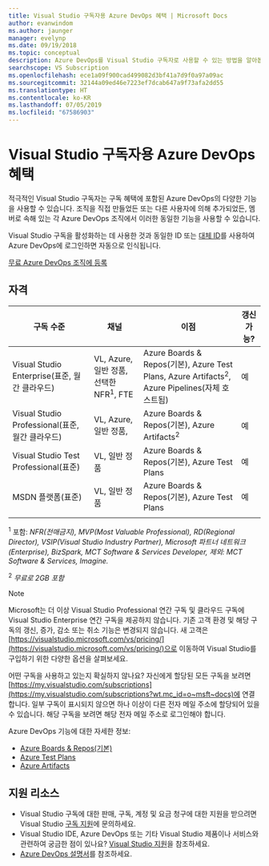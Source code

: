 ```yaml
---
title: Visual Studio 구독자용 Azure DevOps 혜택 | Microsoft Docs
author: evanwindom
ms.author: jaunger
manager: evelynp
ms.date: 09/19/2018
ms.topic: conceptual
description: Azure DevOps를 Visual Studio 구독자로 사용할 수 있는 방법을 알아봅니다.
searchscope: VS Subscription
ms.openlocfilehash: ece1a09f900cad499082d3bf41a7d9f0a97a09ac
ms.sourcegitcommit: 32144a09ed46e7223ef7dcab647a9f73afa2dd55
ms.translationtype: HT
ms.contentlocale: ko-KR
ms.lasthandoff: 07/05/2019
ms.locfileid: "67586903"
---
```

# <a name="azure-devops-benefits-for-visual-studio-subscribers"></a>Visual Studio 구독자용 Azure DevOps 혜택

적극적인 Visual Studio 구독자는 구독 혜택에 포함된 Azure DevOps의 다양한 기능을 사용할 수 있습니다. 조직을 직접 만들었든 또는 다른 사용자에 의해 추가되었든, 멤버로 속해 있는 각 Azure DevOps 조직에서 이러한 동일한 기능을 사용할 수 있습니다.

Visual Studio 구독을 활성화하는 데 사용한 것과 동일한 ID 또는 [대체 ID](vs-alternate-identity.md)를 사용하여 Azure DevOps에 로그인하면 자동으로 인식됩니다.

[무료 Azure DevOps 조직에 등록](https://visualstudio.microsoft.com/team-services/)

## <a name="eligibility"></a>자격

| 구독 수준                                                 |     채널                                            | 이점                                                          | 갱신 가능?    |
|--------------------------------------------------------------------|---------------------------------------------------------|------------------------------------------------------------------|---------------|
| Visual Studio Enterprise(표준, 월간 클라우드)   | VL, Azure, 일반 정품, 선택한 NFR<sup>1</sup>, FTE  | Azure Boards & Repos(기본), Azure Test Plans, Azure Artifacts<sup>2</sup>, Azure Pipelines(자체 호스트됨)       |  예          |
| Visual Studio Professional(표준, 월간 클라우드) | VL, Azure, 일반 정품,                                        | Azure Boards & Repos(기본), Azure Artifacts<sup>2</sup>                                                            |  예          |
| Visual Studio Test Professional(표준)                         | VL, 일반 정품                                              | Azure Boards & Repos(기본), Azure Test Plans                                              |  예          |
| MSDN 플랫폼(표준)                                          | VL, 일반 정품                                              | Azure Boards & Repos(기본), Azure Test Plans                                              |  예          |
||

<sup>1</sup> 포함: *NFR(전매금지), MVP(Most Valuable Professional), RD(Regional Director), VSIP(Visual Studio Industry Partner), Microsoft 파트너 네트워크(Enterprise), BizSpark, MCT Software & Services Developer, 제외: MCT Software & Services, Imagine.*

<sup>2</sup>  *무료로 2GB 포함*

> [!NOTE]
> Microsoft는 더 이상 Visual Studio Professional 연간 구독 및 클라우드 구독에 Visual Studio Enterprise 연간 구독을 제공하지 않습니다. 기존 고객 환경 및 해당 구독의 갱신, 증가, 감소 또는 취소 기능은 변경되지 않습니다. 새 고객은 [https://visualstudio.microsoft.com/vs/pricing/](https://visualstudio.microsoft.com/vs/pricing/)으로 이동하여 Visual Studio를 구입하기 위한 다양한 옵션을 살펴보세요.

어떤 구독을 사용하고 있는지 확실하지 않나요?  자신에게 할당된 모든 구독을 보려면 [https://my.visualstudio.com/subscriptions](https://my.visualstudio.com/subscriptions?wt.mc_id=o~msft~docs)에 연결합니다.
일부 구독이 표시되지 않으면 하나 이상이 다른 전자 메일 주소에 할당되어 있을 수 있습니다.  해당 구독을 보려면 해당 전자 메일 주소로 로그인해야 합니다.

Azure DevOps 기능에 대한 자세한 정보:

- [Azure Boards & Repos(기본)](https://azure.microsoft.com/services/devops/compare-features/)
- [Azure Test Plans](https://marketplace.visualstudio.com/items?itemName=ms.vss-testmanager-web)
- [Azure Artifacts](https://marketplace.visualstudio.com/items?itemName=ms.feed)

## <a name="support-resources"></a>지원 리소스

- Visual Studio 구독에 대한 판매, 구독, 계정 및 요금 청구에 대한 지원을 받으려면 Visual Studio [구독 지원](https://visualstudio.microsoft.com/subscriptions/support/)에 문의하세요.
- Visual Studio IDE, Azure DevOps 또는 기타 Visual Studio 제품이나 서비스와 관련하여 궁금한 점이 있나요?  [Visual Studio 지원](https://visualstudio.microsoft.com/support/)을 참조하세요.
- [Azure DevOps 설명서](/azure/devops/)를 참조하세요.
